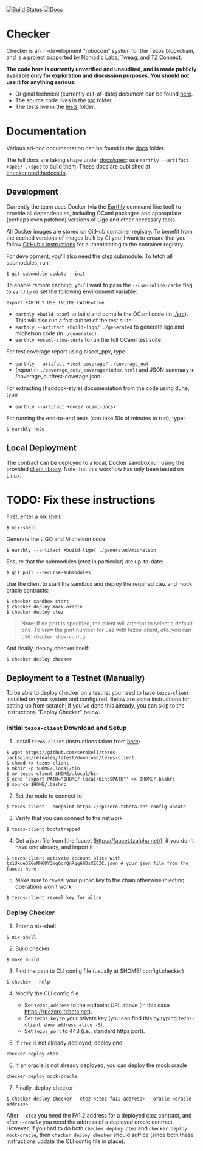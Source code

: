 [![Build Status](https://github.com/tezos-checker/huxian/workflows/CI/badge.svg)](https://github.com/tezos-checker/huxian/actions)
[![Docs](https://readthedocs.org/projects/checker/badge/?version=latest)](https://checker.readthedocs.io/en/latest/)

# Checker

Checker is an in-development "robocoin" system for the Tezos blockchain,
and is a project supported by [Nomadic Labs](https://nomadic-labs.com/),
[Tweag](https://tweag.io/), and [TZ Connect](https://www.tzconnect.com/en/).

**The code here is currently unverified and unaudited, and is made
publicly available only for exploration and discussion purposes.
You should not use it for anything serious.**

* Original technical (currently out-of-date) document can be found
  [here](https://hackmd.io/teMO2x9PRRy1iTBtrSMBvA?view).
* The source code lives in the [src](./src) folder.
* The tests live in the [tests](./tests) folder.

# Documentation

Various ad-hoc documentation can be found in the [docs](./docs) folder.

The full docs are taking shape under [docs/spec](./docs/spec): use `earthly --artifact +spec/ ./spec`
to build them. These docs
are published at [checker.readthedocs.io](https://checker.readthedocs.io/).

## Development

Currently the team uses Docker (via the [Earthly](https://earthly.dev/get-earthly) command line tool) to provide all dependencies, including OCaml packages and appropriate (perhaps even patched) versions of
Ligo and other necessary tools.

All Docker images are stored on GitHub container registry. To benefit from the cached versions of images built by CI you'll want to ensure that you follow [GitHub's instructions](https://docs.github.com/en/packages/working-with-a-github-packages-registry/working-with-the-container-registry#authenticating-to-the-container-registry) for authenticating to the container registry.

For development, you'll also need the [ctez](https://github.com/tezos-checker/ctez)
submodule. To fetch all submodules, run:
```console
$ git submodule update --init
```

To enable remote caching, you'll want to pass the `--use-inline-cache` flag to `earthly` or set the following environment variable:

`export EARTHLY_USE_INLINE_CACHE=true`

* `earthly +build-ocaml` to build and compile the OCaml code (in [./src](./src)). This will also run a fast subset of the test suite.
* `earthly --artifact +build-ligo/ ./generated` to generate ligo and michelson code (in `./generated`).
* `earthly +ocaml-slow-tests` to run the full OCaml test suite.

For test coverage report using bisect_ppx, type
*  `earthly --artifact +test-coverage/ ./coverage_out`
  * (report in `./coverage_out/_coverage/index.html`) and JSON summary in /coverage_out/test-coverage.json

For extracting (haddock-style) documentation from the code using dune, type
*  `earthly --artifact +docs/ ocaml-docs/`

For running the end-to-end tests (can take 10s of minutes to run), type:
```console
$ earthly +e2e
```

## Local Deployment

The contract can be deployed to a local, Docker sandbox run using the provided
[client library](./client). Note that this workflow has only been tested on
Linux.

# TODO: Fix these instructions

First, enter a nix shell:
```console
$ nix-shell
```

Generate the LIGO and Michelson code:

```console
$ earthly --artifact +build-ligo/ ./generated/michelson
```

Ensure that the submodules (ctez in particular) are up-to-date:
```console
$ git pull --recurse-submodules
```

Use the client to start the sandbox and deploy the required ctez and mock
oracle contracts:

```console
$ checker sandbox start
$ checker deploy mock-oracle
$ checker deploy ctez
```

> Note: If no port is specified, the client will attempt to select a default
> one. To view the port number for use with tezos-client, etc. you can use:
> `checker show-config`.

And finally, deploy checker itself:
```console
$ checker deploy checker
```

## Deployment to a Testnet (Manually)

To be able to deploy checker on a testnet you need to have `tezos-client`
installed on your system and configured. Below are some instructions for
setting up from scratch; if you've done this already, you can skip to the
instructions "Deploy Checker" below.

### Initial `tezos-client` Download and Setup

1. Install `tezos-client` (instructions taken from
   [here](https://assets.tqtezos.com/docs/setup/1-tezos-client/))
```console
$ wget https://github.com/serokell/tezos-packaging/releases/latest/download/tezos-client
$ chmod +x tezos-client
$ mkdir -p $HOME/.local/bin
$ mv tezos-client $HOME/.local/bin
$ echo 'export PATH="$HOME/.local/bin:$PATH"' >> $HOME/.bashrc
$ source $HOME/.bashrc
```

2. Set the node to connect to
```console
$ tezos-client --endpoint https://rpczero.tzbeta.net config update
```

3. Verify that you can connect to the network
```console
$ tezos-client bootstrapped
```

4. Get a json file from [the faucet (https://faucet.tzalpha.net/),
   if you don't have one already, and import it
```console
$ tezos-client activate account alice with tz1Ukue3ZGoNM6UY3mgGcrQnRqg68DsXECZC.json # your json file from the faucet here
```

5. Make sure to reveal your public key to the chain otherwise injecting operations won't work
```console
$ tezos-client reveal key for alice
```

### Deploy Checker

1. Enter a nix-shell
```console
$ nix-shell
```

2. Build checker
```console
$ make build
```

3. Find the path to CLI config file (usually at $HOME/.config/.checker)
```console
$ checker --help
```

4. Modify the CLI config file
   - Set `tezos_address` to the endpoint URL above (in this case https://rpczero.tzbeta.net).
   - Set `tezos_key` to your private key (you can find this by typing `tezos-client show address alice -S`).
   - Set `tezos_port` to 443 (i.e., standard https port).

5. If `ctez` is not already deployed, deploy one
```console
checker deploy ctez
```

6. If an oracle is not already deployed, you can deploy the mock oracle
```console
checker deploy mock-oracle
```

7. Finally, deploy checker
```console
$ checker deploy checker --ctez <ctez-fa12-address> --oracle <oracle-address>
```
After `--ctez` you need the FA1.2 address for a deployed ctez contract, and
after `--oracle` you need the address of a deployed oracle contract.  However,
if you had to do both `checker deploy ctez` and `checker deploy mock-oracle`,
then `checker deploy checker` should suffice (since both these instructions
update the CLI config file in place).

